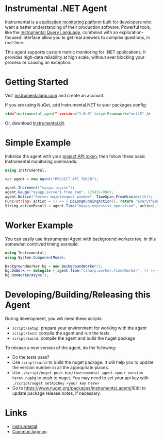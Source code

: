 Instrumental .NET Agent
================

Instrumental is a [application monitoring platform](https://instrumentalapp.com) built for developers who want a better understanding of their production software. Powerful tools, like the [Instrumental Query Language](https://instrumentalapp.com/docs/query-language), combined with an exploration-focused interface allow you to get real answers to complex questions, in real-time.

This agent supports custom metric monitoring for .NET applications. It provides high-data reliability at high scale, without ever blocking your process or causing an exception.

Getting Started
===============

Visit [instrumentalapp.com](https://instrumentalapp.com) and create an account.

If you are using NuGet, add Instrumental.NET to your packages.config:

```xml
<id="instrumental_agent" version="1.0.0" targetFramework="net45" />
```

Or, download [Instrumental.dll](https://github.com/Instrumental/instrumental_agent-csharp/releases/latest).

Simple Example
==============

Initialize the agent with your [project API token](https://instrumentalapp.com/docs/tokens), then follow these basic Instrumental monitoring commands:

```csharp
using Instrumental;

var agent = new Agent("PROJECT_API_TOKEN");

agent.Increment("myapp.logins");
agent.Gauge("myapp.server1.free_ram", 1234567890);
agent.Notice("Server maintenance window", TimeSpan.FromMinutes(15));
Func<string> action = () => { DoLongRunningAction(); return "everything is fine"; };
String actionResult = agent.Time("myapp.expensive_operation", action);
```

Worker Example
==============

You can easily use Instrumental Agent with background workers too, in this somewhat contrived timing example:

```csharp
using Instrumental;
using System.ComponentModel;

BackgroundWorker bg = new BackgroundWorker();
bg.DoWork += delegate { agent.Time("csharp.worker.TimedWorker", () => { System.Threading.Thread.Sleep(500); return 0;} );
bg.RunWorkerAsync();
```

Developing/Building/Releasing this Agent
========================================

During development, you will need these scripts:
 - `script/setup`: prepare your environment for working with the agent
 - `script/test`: compile the agent and run the tests
 - `script/build`: compile the agent and build the nuget package

To release a new version of the agent, do the following:
 - Do the tests pass?
 - Use `script/build` to build the nuget package.  It will help you to update the version number in all the appropriate places.
 - Use `./script/nuget push bin/instrumental_agent.<your version here>.nupkg` to push to nuget.  You may need to set your api key with `./script/nuget setApiKey <your key here>`
 - Go to https://www.nuget.org/packages/instrumental_agent/<your version here>/Edit to update package release notes, if necessary.


Links
=====

- [Instrumental](http://instrumentalapp.com)
- [Common.logging](http://netcommon.sourceforge.net/)
